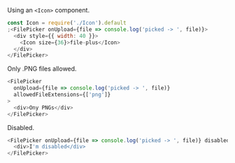 Using an `<Icon>` component.

```js
const Icon = require('./Icon').default
;<FilePicker onUpload={file => console.log('picked -> ', file)}>
  <div style={{ width: 40 }}>
    <Icon size={36}>file-plus</Icon>
  </div>
</FilePicker>
```

Only .PNG files allowed.

```js
<FilePicker
  onUpload={file => console.log('picked -> ', file)}
  allowedFileExtensions={['png']}
>
  <div>Ony PNGs</div>
</FilePicker>
```

Disabled.

```js
<FilePicker onUpload={file => console.log('picked -> ', file)} disabled>
  <div>I'm disabled</div>
</FilePicker>
```
